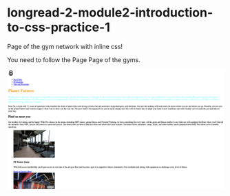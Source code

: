 # longread-2-module2-introduction-to-css-practice-1

Page of the gym network with inline css!

You need to follow the Page Page of the gyms.

![Опис зображення](./asset/planet-fatness.png)
